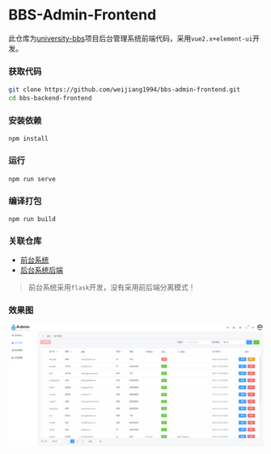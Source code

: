 
# BBS-Admin-Frontend

此仓库为[university-bbs](https://github.com/weijiang1994/university-bbs)项目后台管理系统前端代码，采用`vue2.x+element-ui`开发。
### 获取代码
```bash
git clone https://github.com/weijiang1994/bbs-admin-frontend.git
cd bbs-backend-frontend
```
### 安装依赖
```
npm install
```

### 运行
```
npm run serve
```

### 编译打包
```
npm run build
```

### 关联仓库
- [前台系统](https://github.com/weijiang1994/university-bbs)
- [后台系统后端](https://github.com/weijiang1994/bbs-admin-backend)

> 前台系统采用`flask`开发，没有采用前后端分离模式！

### 效果图

![效果图](/images/img.png)

